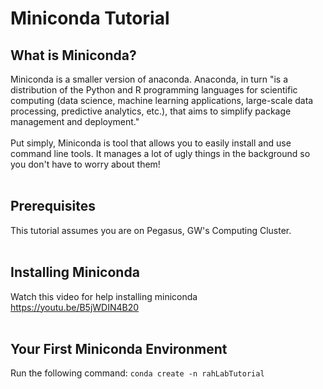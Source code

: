 # Miniconda Tutorial
## What is Miniconda?
Miniconda is a smaller version of anaconda. Anaconda, in turn "is a distribution of the Python and R programming languages for scientific computing (data science, machine learning applications, large-scale data processing, predictive analytics, etc.), that aims to simplify package management and deployment." </br> </br>
Put simply, Miniconda is tool that allows you to easily install and use command line tools. It manages a lot of ugly things in the background so you don't have to worry about them! </br> </br>
## Prerequisites
This tutorial assumes you are on Pegasus, GW's Computing Cluster. </br></br> 
## Installing Miniconda
Watch this video for help installing miniconda https://youtu.be/B5jWDIN4B20 </br> </br>
## Your First Miniconda Environment
Run the following command:
``conda create -n rahLabTutorial`` </br></br>
